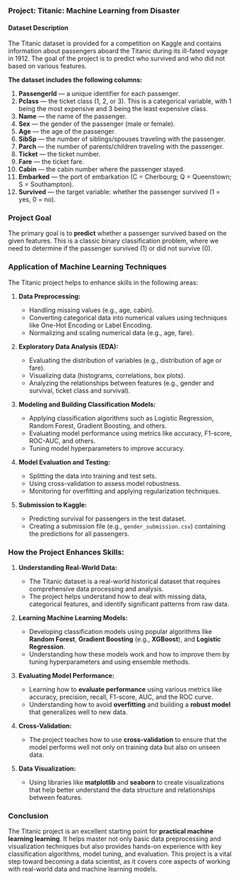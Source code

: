 ### Project: **Titanic: Machine Learning from Disaster**

#### **Dataset Description**
The Titanic dataset is provided for a competition on Kaggle and contains information about passengers aboard the Titanic during its ill-fated voyage in 1912. The goal of the project is to predict who survived and who did not based on various features.

**The dataset includes the following columns:**

1. **PassengerId** — a unique identifier for each passenger.
2. **Pclass** — the ticket class (1, 2, or 3). This is a categorical variable, with 1 being the most expensive and 3 being the least expensive class.
3. **Name** — the name of the passenger.
4. **Sex** — the gender of the passenger (male or female).
5. **Age** — the age of the passenger.
6. **SibSp** — the number of siblings/spouses traveling with the passenger.
7. **Parch** — the number of parents/children traveling with the passenger.
8. **Ticket** — the ticket number.
9. **Fare** — the ticket fare.
10. **Cabin** — the cabin number where the passenger stayed.
11. **Embarked** — the port of embarkation (C = Cherbourg; Q = Queenstown; S = Southampton).
12. **Survived** — the target variable: whether the passenger survived (1 = yes, 0 = no).

### **Project Goal**
The primary goal is to **predict** whether a passenger survived based on the given features. This is a classic binary classification problem, where we need to determine if the passenger survived (1) or did not survive (0).

### **Application of Machine Learning Techniques**
The Titanic project helps to enhance skills in the following areas:

1. **Data Preprocessing:**
   - Handling missing values (e.g., age, cabin).
   - Converting categorical data into numerical values using techniques like One-Hot Encoding or Label Encoding.
   - Normalizing and scaling numerical data (e.g., age, fare).

2. **Exploratory Data Analysis (EDA):**
   - Evaluating the distribution of variables (e.g., distribution of age or fare).
   - Visualizing data (histograms, correlations, box plots).
   - Analyzing the relationships between features (e.g., gender and survival, ticket class and survival).

3. **Modeling and Building Classification Models:**
   - Applying classification algorithms such as Logistic Regression, Random Forest, Gradient Boosting, and others.
   - Evaluating model performance using metrics like accuracy, F1-score, ROC-AUC, and others.
   - Tuning model hyperparameters to improve accuracy.

4. **Model Evaluation and Testing:**
   - Splitting the data into training and test sets.
   - Using cross-validation to assess model robustness.
   - Monitoring for overfitting and applying regularization techniques.

5. **Submission to Kaggle:**
   - Predicting survival for passengers in the test dataset.
   - Creating a submission file (e.g., `gender_submission.csv`) containing the predictions for all passengers.

### **How the Project Enhances Skills:**

1. **Understanding Real-World Data:**
   - The Titanic dataset is a real-world historical dataset that requires comprehensive data processing and analysis.
   - The project helps understand how to deal with missing data, categorical features, and identify significant patterns from raw data.

2. **Learning Machine Learning Models:**
   - Developing classification models using popular algorithms like **Random Forest**, **Gradient Boosting** (e.g., **XGBoost**), and **Logistic Regression**.
   - Understanding how these models work and how to improve them by tuning hyperparameters and using ensemble methods.

3. **Evaluating Model Performance:**
   - Learning how to **evaluate performance** using various metrics like accuracy, precision, recall, F1-score, AUC, and the ROC curve.
   - Understanding how to avoid **overfitting** and building a **robust model** that generalizes well to new data.

4. **Cross-Validation:**
   - The project teaches how to use **cross-validation** to ensure that the model performs well not only on training data but also on unseen data.

5. **Data Visualization:**
   - Using libraries like **matplotlib** and **seaborn** to create visualizations that help better understand the data structure and relationships between features.

### **Conclusion**
The Titanic project is an excellent starting point for **practical machine learning learning**. It helps master not only basic data preprocessing and visualization techniques but also provides hands-on experience with key classification algorithms, model tuning, and evaluation. This project is a vital step toward becoming a data scientist, as it covers core aspects of working with real-world data and machine learning models.